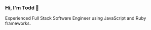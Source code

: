 <link rel="stylesheet" href="https://cdn.jsdelivr.net/gh/devicons/devicon@v2.13.0/devicon.min.css">


### Hi, I'm Todd 👋

Experienced Full Stack Software Engineer using JavaScript and Ruby frameworks. 

<i class="devicon-ruby-plain"></i>
<i class="devicon-rails-plain"></i>
<i class="devicon-javascript-plain"></i>
<i class="devicon-react-original"></i>
<i class="devicon-bootstrap-plain"></i>
<i class="devicon-html5-plain"></i>
<i class="devicon-github-original"></i>
<i class="devicon-vscode-plain"></i>
<i class="devicon-photoshop-plain"></i>


<!--
**codeski/codeski** is a ✨ _special_ ✨ repository because its `README.md` (this file) appears on your GitHub profile.

Here are some ideas to get you started:

- 🔭 I’m currently working on ...
- 🌱 I’m currently learning ...
- 👯 I’m looking to collaborate on ...
- 🤔 I’m looking for help with ...
- 💬 Ask me about ...
- 📫 How to reach me: ...
- 😄 Pronouns: ...
- ⚡ Fun fact: ...
-->
